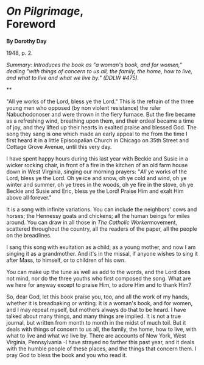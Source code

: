 *On Pilgrimage*, \
 Foreword
==================

**By Dorothy Day**

1948, p. 2.

*Summary: Introduces the book as "a woman's book, and for women,"
dealing "with things of concern to us all, the family, the home, how to
live, and what to live and what we live by." (DDLW \#475).*

**

"All ye works of the Lord, bless ye the Lord." This is the refrain of
the three young men who opposed (by non violent resistance) the ruler
Nabuchodonoser and were thrown in the fiery furnace. But the fire became
as a refreshing wind, breathing upon them, and their ordeal became a
time of joy, and they lifted up their hearts in exalted praise and
blessed God. The song they sang is one which made an early appeal to me
from the time I first heard it in a little Episcopalian Church in
Chicago on 35th Street and Cottage Grove Avenue, until this very day.

I have spent happy hours during this last year with Beckie and Susie in
a wicker rocking chair, in front of a fire in the kitchen of an old farm
house down in West Virginia, singing our morning prayers: "*All* ye
works of the Lord, bless ye the Lord. Oh ye ice and snow, oh ye cold and
wind, oh ye winter and summer, oh ye trees in the woods, oh ye fire in
the stove, oh ye Beckie and Susie and Eric, bless ye the Lord! Praise
Him and exalt Him above all forever."

It is a song with infinite variations. You can include the neighbors'
cows and horses; the Hennessy goats and chickens; all the human beings
for miles around. You can draw in all those in *The Catholic
Worker*movement, scattered throughout the country, all the readers of
the paper, all the people on the breadlines.

I sang this song with exultation as a child, as a young mother, and now
I am singing it as a grandmother. And it's in the missal, if anyone
wishes to sing it after Mass, to himself, or to children of his own.

You can make up the tune as well as add to the words, and the Lord does
not mind, nor do the three youths who first composed the song. What are
we here for anyway except to praise Him, to adore Him and to thank Him?

So, dear God, let this book praise you, too, and all the work of my
hands, whether it is breadbaking or writing. It is a woman's book, and
for women, and I may repeat myself, but mothers always do that to be
heard. I have talked about many things, and many things are implied. It
is not a true journal, but written from month to month in the midst of
much toil. But it deals with things of concern to us all, the family,
the home, how to live, with what to live and what we live by. There are
accounts of New York, West Virginia, Pennsylvania -I have strayed no
farther this past year, and it deals with the humble people of these
places, and the things that concern them. I pray God to bless the book
and you who read it.
